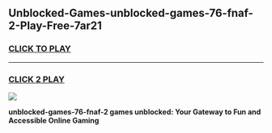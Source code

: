 
## Unblocked-Games-unblocked-games-76-fnaf-2-Play-Free-7ar21
<h3>
<a href="https://premium76.site?title=unblocked-games-76-fnaf-2&ref=10A">CLICK TO PLAY</a></h3>
<hr>

<h3>
<a href="https://premium76.site?title=unblocked-games-76-fnaf-2&ref=10A">CLICK 2 PLAY</a>
  
</h3>

<a href="https://premium76.site?title=unblocked-games-76-fnaf-2&ref=10A"><img src="https://clearcache.store/games.png"></a>


**unblocked-games-76-fnaf-2 games unblocked: Your Gateway to Fun and Accessible Online Gaming**
